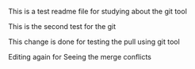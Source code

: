 This is a test readme file for studying about the git tool
 
This is the second test for the git 

This change is done for testing the pull using git tool

Editing again for Seeing the merge conflicts

